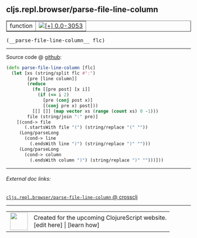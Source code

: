 ## cljs.repl.browser/parse-file-line-column



 <table border="1">
<tr>
<td>function</td>
<td><a href="https://github.com/cljsinfo/cljs-api-docs/tree/0.0-3053"><img valign="middle" alt="[+] 0.0-3053" title="Added in 0.0-3053" src="https://img.shields.io/badge/+-0.0--3053-lightgrey.svg"></a> </td>
</tr>
</table>


 <samp>
(__parse-file-line-column__ flc)<br>
</samp>

---







Source code @ [github](https://github.com/clojure/clojurescript/blob/r3191/src/clj/cljs/repl/browser.clj#L197-L214):

```clj
(defn parse-file-line-column [flc]
  (let [xs (string/split flc #":")
        [pre [line column]]
        (reduce
          (fn [[pre post] [x i]]
            (if (<= i 2)
              [pre (conj post x)]
              [(conj pre x) post]))
          [[] []] (map vector xs (range (count xs) 0 -1)))
        file (string/join ":" pre)]
    [(cond-> file
       (.startsWith file "(") (string/replace "(" ""))
     (Long/parseLong
       (cond-> line
         (.endsWith line ")") (string/replace ")" "")))
     (Long/parseLong
       (cond-> column
         (.endsWith column ")") (string/replace ")" "")))]))
```

<!--
Repo - tag - source tree - lines:

 <pre>
clojurescript @ r3191
└── src
    └── clj
        └── cljs
            └── repl
                └── <ins>[browser.clj:197-214](https://github.com/clojure/clojurescript/blob/r3191/src/clj/cljs/repl/browser.clj#L197-L214)</ins>
</pre>

-->

---



###### External doc links:

[`cljs.repl.browser/parse-file-line-column` @ crossclj](http://crossclj.info/fun/cljs.repl.browser/parse-file-line-column.html)<br>

---

 <table>
<tr><td>
<img valign="middle" align="right" width="48px" src="http://i.imgur.com/Hi20huC.png">
</td><td>
Created for the upcoming ClojureScript website.<br>
[edit here] | [learn how]
</td></tr></table>

[edit here]:https://github.com/cljsinfo/cljs-api-docs/blob/master/cljsdoc/cljs.repl.browser/parse-file-line-column.cljsdoc
[learn how]:https://github.com/cljsinfo/cljs-api-docs/wiki/cljsdoc-files

<!--

This information was too distracting to show to readers, but I'll leave it
commented here since it is helpful to:

- pretty-print the data used to generate this document
- and show how to retrieve that data



The API data for this symbol:

```clj
{:ns "cljs.repl.browser",
 :name "parse-file-line-column",
 :type "function",
 :signature ["[flc]"],
 :source {:code "(defn parse-file-line-column [flc]\n  (let [xs (string/split flc #\":\")\n        [pre [line column]]\n        (reduce\n          (fn [[pre post] [x i]]\n            (if (<= i 2)\n              [pre (conj post x)]\n              [(conj pre x) post]))\n          [[] []] (map vector xs (range (count xs) 0 -1)))\n        file (string/join \":\" pre)]\n    [(cond-> file\n       (.startsWith file \"(\") (string/replace \"(\" \"\"))\n     (Long/parseLong\n       (cond-> line\n         (.endsWith line \")\") (string/replace \")\" \"\")))\n     (Long/parseLong\n       (cond-> column\n         (.endsWith column \")\") (string/replace \")\" \"\")))]))",
          :title "Source code",
          :repo "clojurescript",
          :tag "r3191",
          :filename "src/clj/cljs/repl/browser.clj",
          :lines [197 214]},
 :full-name "cljs.repl.browser/parse-file-line-column",
 :full-name-encode "cljs.repl.browser/parse-file-line-column",
 :history [["+" "0.0-3053"]]}

```

Retrieve the API data for this symbol:

```clj
;; from Clojure REPL
(require '[clojure.edn :as edn])
(-> (slurp "https://raw.githubusercontent.com/cljsinfo/cljs-api-docs/catalog/cljs-api.edn")
    (edn/read-string)
    (get-in [:symbols "cljs.repl.browser/parse-file-line-column"]))
```

-->
